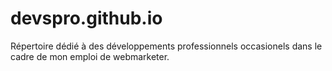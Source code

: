 # devspro.github.io
Répertoire dédié à des développements professionnels occasionels dans le cadre de mon emploi de webmarketer.
